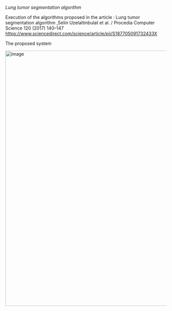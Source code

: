 *Lung tumor segmentation algorithm*

Execution of the algorithms proposed in the article : Lung tumor segmentation algorithm  ,Selin Uzelaltinbulat et al. / Procedia Computer Science 120 (2017) 140–147
https://www.sciencedirect.com/science/article/pii/S187705091732433X

The proposed system 

<img width="800" alt="image" src="https://user-images.githubusercontent.com/88029725/160398397-87e8be0f-56a5-419c-b3c2-d496024705da.png">





